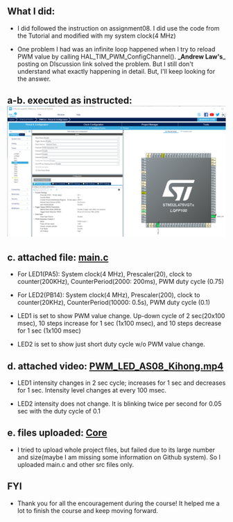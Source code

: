 ## What I did:
  
  - I did followed the instruction on assignment08. I did use the code from the Tutorial and modified with my system clock(4 MHz)
  
  - One problem I had was an infinite loop happened when I try to reload PWM value by calling HAL_TIM_PWM_ConfigChannel(). **_Andrew Law's**_ posting on DIscussion link solved the problem. But I still don't understand what exactly happening in detail. But, I'll keep looking for the answer.

## a-b. executed as instructed:![STM32CubeMX](https://github.com/khkim607/embsys310/blob/main/assignment08/PWM%20configuration_STM32CubeMX.png)

## c. attached file: [main.c](https://github.com/khkim607/embsys310/blob/main/assignment08/Core/Src/main.c)

- For LED1(PA5): System clock(4 MHz), Prescaler(20), clock to counter(200KHz), CounterPeriod(2000: 200ms), PWM duty cycle (0.75)

- For LED2(PB14): System clock(4 MHz), Prescaler(200), clock to counter(20KHz), CounterPeriod(10000: 0.5s), PWM duty cycle (0.1)

- LED1 is set to show PWM value change. Up-down cycle of 2 sec(20x100 msec), 10 steps increase for 1 sec (1x100 msec), and 10 steps decrease for 1 sec (1x100 msec)

- LED2 is set to show just short duty cycle w/o PWM value change.

## d. attached video: [PWM_LED_AS08_Kihong.mp4](https://github.com/khkim607/embsys310/blob/main/assignment08/PWM_LED_AS08_Kihong.mp4)

- LED1 intensity changes in 2 sec cycle; increases for 1 sec and decreases for 1 sec. Intensity level changes at every 100 msec. 

- LED2 intensity does not change. It is blinking twice per second for 0.05 sec with the duty cycle of 0.1   

## e. files uploaded: [Core](https://github.com/khkim607/embsys310/tree/main/assignment08/Core)
  
- I tried to upload whole project files, but failed due to its large number and size(maybe I am missing some information on Github system).  So I uploaded main.c and other src files only.

## FYI

- Thank you for all the encouragement during the course! It helped me a lot to finish the course and keep moving forward. 
 
